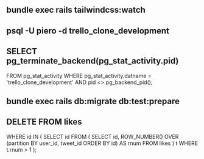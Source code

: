 ## bundle exec rails tailwindcss:watch

## psql -U piero -d trello_clone_development

## SELECT pg_terminate_backend(pg_stat_activity.pid)
FROM pg_stat_activity
WHERE pg_stat_activity.datname = 'trello_clone_development'
  AND pid <> pg_backend_pid();


## bundle exec rails db:migrate db:test:prepare


## DELETE FROM likes
WHERE id IN (
  SELECT id FROM (
    SELECT id,
           ROW_NUMBER() OVER (partition BY user_id, tweet_id ORDER BY id) AS rnum
    FROM likes
  ) t
  WHERE t.rnum > 1
);